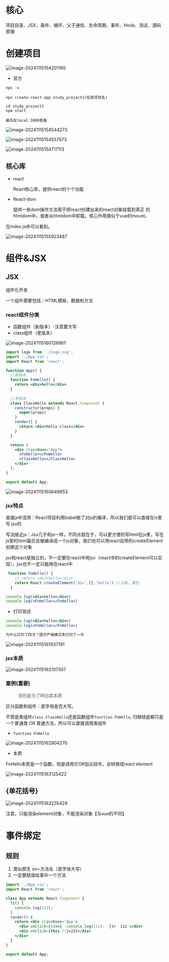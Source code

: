 # 核心

项目目录、JSX、条件、循环、父子通信、生命周期、事件、Hook、测试、源码原理

# 创建项目

![image-20241115154201160](img/image-20241115154201160.png)

- 官方

```
npx -v

npx create-react-app study_project1(任意项目名)

cd study_project1
npm start

最后在local:3000查看
```



![image-20241115154544273](img/image-20241115154544273.png)

![image-20241115154557873](img/image-20241115154557873.png)

![image-20241115154717113](img/image-20241115154717113.png)

## 核心库

- react 

  React核心库，提供react的个个功能

- React-dom

  提供一些dom操作方法用于把react创建出来的react对象挂载到真正
  的htmldom中，或者从htmIdom中卸载。核心作用类似于vue的mount。

在index.js中可以看到。

![image-20241115155923487](img/image-20241115155923487.png)

# 组件&JSX

## JSX

组件化开发

一个组件需要包括：HTML模板，数据和方法

### react组件分类

- 函数组件（新版本）-注意要大写
- class组件（老版本）

![image-20241115160126861](img/image-20241115160126861.png)

```jsx
import logo from './logo.svg';
import './App.css';
import React from 'react';

function App() {
  //新版本
  function FnHello() {
    return <div>hello</div>
  }
  
  //老版本
  class ClassHello extends React.Component {
    constructor(props) {
      super(props)
    }
    render() {
      return <div>hello class</div>
    }
  }

  return (
    <div className="App">
      <FnHello></FnHello>
      <ClassHello></ClassHello>
    </div>
  );
}

export default App;

```

![image-20241115160649953](img/image-20241115160649953.png)

### jsx特点

直接js中混用：React项目利用babel做了对js的编译，所以我们是可以直接在is里写
jsx的

写法接近js：Jsx几乎和js一样，不同点就在于，可以更方便的写html在js里，写在
js里的html最后会被编译成一个js对象，我们也可以用react自带的createElement创建这个对象

jsx和react是独立的，不一定要在react中用jsx（react中的createElement可以实现），jsx也不一定只能用在react中

```jsx
 function FnHello() {
    // return <div>hello</div>
    return React.createElement('div',[],'hello') //元素，属性，
  }

console.log(<div>hello</div>)
console.log(<FnHello></FnHello>)
```

- 打印测试

```jsx
console.log(<div>hello</div>)
console.log(<FnHello></FnHello>)

为什么打印了四次？因为严格模式多打印了一次
```

![image-20241115161937191](img/image-20241115161937191.png)

### jsx本质

![image-20241115162107307](img/image-20241115162107307.png)

### 案例(重要)

> 目的是为了明白其本质

区分函数和组件：首字母是否大写。

不管是类组件`class ClassHello`还是函数组件`function FnHello`, 归根结底都只是一个普通类 OR 普通方法，所以可以直接调用类组件

- `function FnHello`

![image-20241115162904270](img/image-20241115162904270.png)

- 本质

FnHello本质是一个函数，但是调用它OR加尖括号，会转换成react element

![image-20241115163125422](img/image-20241115163125422.png)

## {单花括号}

![image-20241115163235429](img/image-20241115163235429.png)

注意，只能渲染element对象，不能渲染对象【与vue的不同】

# 事件绑定

## 规则

1. 类似原生  on+方法名（首字母大写）
2. 一定要赋值给事件一个方法

```jsx
import './App.css';
import React from 'react';

class App extends React.Component {
  f1() {
    console.log(222);
  }
  render() {
    return <div className='App'>
      <div onClick={()=>{  console.log(111);  }}>  111 </div>
      <div onClick={this.f1}>222</div>
    </div>
  }
}

export default App;
```

